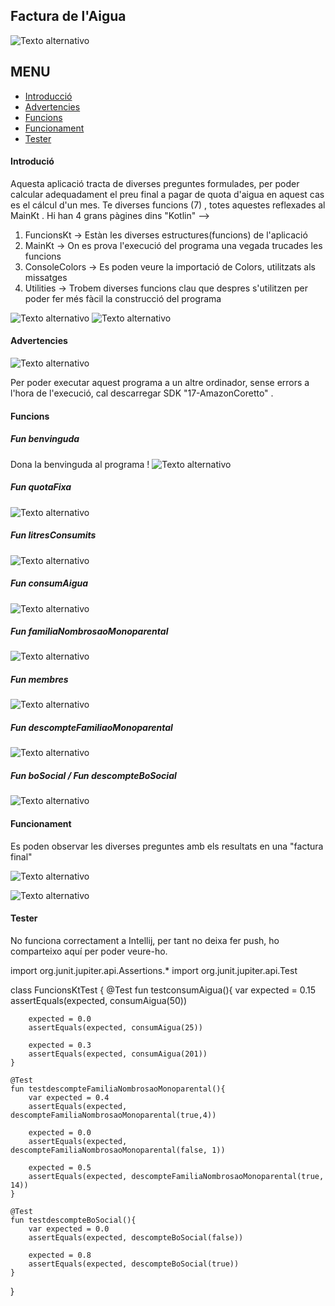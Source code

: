 ## Factura de l'Aigua
![Texto alternativo](https://github.com/mcalex468/unitTesting/blob/master/facturaAigua.jpg)

## MENU

- [Introducció](#Introducció)
- [Advertencies](#Advertencies)
- [Funcions](#Funcions)
- [Funcionament](#Funcionament)
- [Tester](#Tester)

#### Introdució
Aquesta aplicació tracta de diverses preguntes formulades, per poder calcular adequadament el preu final a pagar de quota d'aigua en aquest cas es el cálcul d'un mes. Te diverses funcions (7) , totes aquestes reflexades al MainKt .
Hi han 4 grans pàgines dins "Kotlin" --> 
1. FuncionsKt -> Estàn les diverses estructures(funcions) de l'aplicació
2. MainKt -> On es prova l'execució del programa una vegada trucades les funcions
3. ConsoleColors -> Es poden veure la importació de Colors, utilitzats als missatges
4. Utilities -> Trobem diverses funcions clau que despres s'utilitzen per poder fer més fàcil la construcció del programa

![Texto alternativo](https://github.com/mcalex468/unitTesting/blob/master/main1.png)
![Texto alternativo](https://github.com/mcalex468/unitTesting/blob/master/main2%20(1).png)


#### Advertencies

![Texto alternativo](https://github.com/mcalex468/unitTesting/blob/master/JSDK.png)

Per poder executar aquest programa a un altre ordinador, sense errors a l'hora de l'execució, cal descarregar  SDK "17-AmazonCoretto" .


#### Funcions

##### Fun benvinguda 
Dona la benvinguda al programa !
![Texto alternativo](https://github.com/mcalex468/unitTesting/blob/master/funcBenvinguda.png)

##### Fun quotaFixa

![Texto alternativo](https://github.com/mcalex468/unitTesting/blob/master/func1.png)

##### Fun litresConsumits

![Texto alternativo](https://github.com/mcalex468/unitTesting/blob/master/func2.png)

##### Fun consumAigua

![Texto alternativo](https://github.com/mcalex468/unitTesting/blob/master/func3.png)

##### Fun familiaNombrosaoMonoparental

![Texto alternativo](https://github.com/mcalex468/unitTesting/blob/master/func4.png)

##### Fun membres

![Texto alternativo](https://github.com/mcalex468/unitTesting/blob/master/func5.png)

##### Fun descompteFamiliaoMonoparental

![Texto alternativo](https://github.com/mcalex468/unitTesting/blob/master/func6.png)

##### Fun boSocial / Fun descompteBoSocial

![Texto alternativo](https://github.com/mcalex468/unitTesting/blob/master/func7i8.png)


#### Funcionament

Es poden observar les diverses preguntes amb els resultats en una "factura final"

![Texto alternativo](https://github.com/mcalex468/unitTesting/blob/master/mainFuncionando.png)


![Texto alternativo](https://github.com/mcalex468/unitTesting/blob/master/mainFuncionando1.png)


#### Tester

No funciona correctament a Intellij, per tant no deixa fer push, ho comparteixo aquí per poder veure-ho.

import org.junit.jupiter.api.Assertions.*
import org.junit.jupiter.api.Test

class FuncionsKtTest {
    @Test
    fun testconsumAigua(){
        var expected = 0.15
        assertEquals(expected, consumAigua(50))

        expected = 0.0
        assertEquals(expected, consumAigua(25))

        expected = 0.3
        assertEquals(expected, consumAigua(201))
    }

    @Test
    fun testdescompteFamiliaNombrosaoMonoparental(){
        var expected = 0.4
        assertEquals(expected, descompteFamiliaNombrosaoMonoparental(true,4))

        expected = 0.0
        assertEquals(expected, descompteFamiliaNombrosaoMonoparental(false, 1))

        expected = 0.5
        assertEquals(expected, descompteFamiliaNombrosaoMonoparental(true, 14))
    }

    @Test
    fun testdescompteBoSocial(){
        var expected = 0.0
        assertEquals(expected, descompteBoSocial(false))

        expected = 0.8
        assertEquals(expected, descompteBoSocial(true))
    }
}

